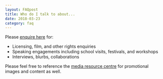 ```yaml
---
layout: FAQpost
title: Who do I talk to about...
date: 2018-03-23
category: faq
---
```


Please [enquire here](mailto:kaiewrites@gmail.com) for:

- Licensing, film, and other rights enquiries
- Speaking engagements including school visits, festivals, and workshops
- Interviews, blurbs, collaborations

Please feel free to reference the [media resource centre](https://drive.google.com/drive/folders/1x8EKg8U87SF9JMsRjMdbD_P1cpkv7p_T?usp=sharing) for promotional images and content as well.
